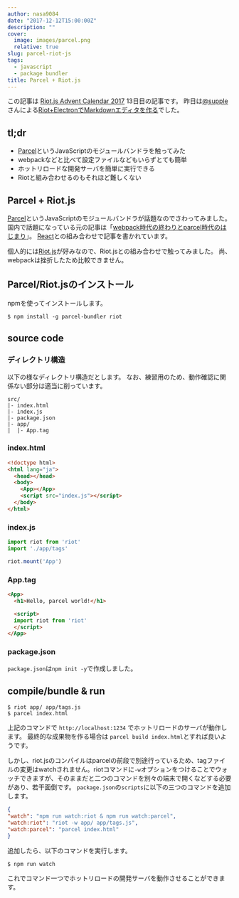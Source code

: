 ```yaml
---
author: nasa9084
date: "2017-12-12T15:00:00Z"
description: ""
cover:
  image: images/parcel.png
  relative: true
slug: parcel-riot-js
tags:
  - javascript
  - package bundler
title: Parcel + Riot.js
---
```



この記事は [Riot.js Advent Calendar 2017](https://qiita.com/advent-calendar/2017/riot) 13日目の記事です。
昨日は[@supple](https://qiita.com/supple)さんによる[Riot+ElectronでMarkdownエディタを作る](https://qiita.com/supple/items/2cc58ee5c9bc11832596)でした。

## tl;dr
* [Parcel](https://parceljs.org/)というJavaScriptのモジュールバンドラを触ってみた
* webpackなどと比べて設定ファイルなどもいらずとても簡単
* ホットリロードな開発サーバを簡単に実行できる
* Riotと組み合わせるのもそれほど難しくない

## Parcel + Riot.js
[Parcel](https://parceljs.org/)というJavaScriptのモジュールバンドラが話題なのでさわってみました。
国内で話題になっている元の記事は「[webpack時代の終わりとparcel時代のはじまり](https://qiita.com/bitrinjani/items/b08876e0a2618745f54a)」。
[React](https://reactjs.org/)との組み合わせで記事を書かれています。

個人的には[Riot.js](http://riotjs.com/ja/)が好みなので、Riot.jsとの組み合わせで触ってみました。
尚、webpackは挫折したため比較できません。

## Parcel/Riot.jsのインストール

npmを使ってインストールします。

``` shell
$ npm install -g parcel-bundler riot
```

## source code

### ディレクトリ構造

以下の様なディレクトリ構造だとします。
なお、練習用のため、動作確認に関係ない部分は適当に削っています。

```
src/
|- index.html
|- index.js
|- package.json
|- app/
|  |- App.tag
```

### index.html

``` html
<!doctype html>
<html lang="ja">
  <head></head>
  <body>
    <App></App>
    <script src="index.js"></script>
  </body>
</html>
```

### index.js

``` javascript
import riot from 'riot'
import './app/tags'

riot.mount('App')
```

### App.tag

``` html
<App>
  <h1>Hello, parcel world!</h1>

  <script>
  import riot from 'riot' 
  </script>
</App>
```

### package.json

`package.json`は`npm init -y`で作成しました。

## compile/bundle & run

``` shell
$ riot app/ app/tags.js
$ parcel index.html
```

上記のコマンドで `http://localhost:1234` でホットリロードのサーバが動作します。
最終的な成果物を作る場合は `parcel build index.html`とすれば良いようです。

しかし、riot.jsのコンパイルはparcelの前段で別途行っているため、tagファイルの変更はwatchされません。riotコマンドに`-w`オプションをつけることでウォッチできますが、そのままだと二つのコマンドを別々の端末で開くなどする必要があり、若干面倒です。
`package.json`の`scripts`に以下の三つのコマンドを追加します。

``` json 
{
"watch": "npm run watch:riot & npm run watch:parcel",
"watch:riot": "riot -w app/ app/tags.js",
"watch:parcel": "parcel index.html"
}
```

追加したら、以下のコマンドを実行します。

``` shell
$ npm run watch
```

これでコマンド一つでホットリロードの開発サーバを動作させることができます。

